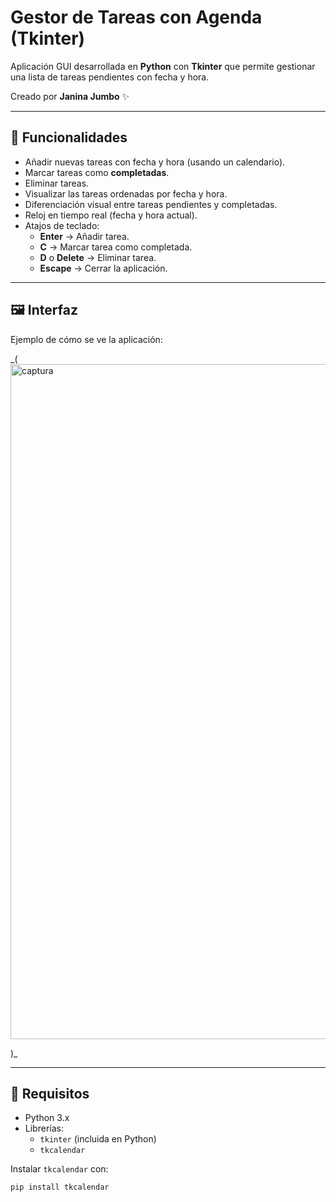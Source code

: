 # Gestor de Tareas con Agenda (Tkinter)

Aplicación GUI desarrollada en **Python** con **Tkinter** que permite gestionar una lista de tareas pendientes con fecha y hora.  

Creado por **Janina Jumbo** ✨  

---

## 🎯 Funcionalidades

- Añadir nuevas tareas con fecha y hora (usando un calendario).
- Marcar tareas como **completadas**.
- Eliminar tareas.
- Visualizar las tareas ordenadas por fecha y hora.
- Diferenciación visual entre tareas pendientes y completadas.
- Reloj en tiempo real (fecha y hora actual).
- Atajos de teclado:
  - **Enter** → Añadir tarea.  
  - **C** → Marcar tarea como completada.  
  - **D** o **Delete** → Eliminar tarea.  
  - **Escape** → Cerrar la aplicación.  

---

## 🖼️ Interfaz

Ejemplo de cómo se ve la aplicación:  

_( <img width="1920" height="1080" alt="captura" src="https://github.com/user-attachments/assets/7a32693e-ab51-4772-a5f5-dd67b2cba809" />

)_  

---

## 🚀 Requisitos

- Python 3.x
- Librerías:
  - `tkinter` (incluida en Python)
  - `tkcalendar`

Instalar `tkcalendar` con:

```bash
pip install tkcalendar
